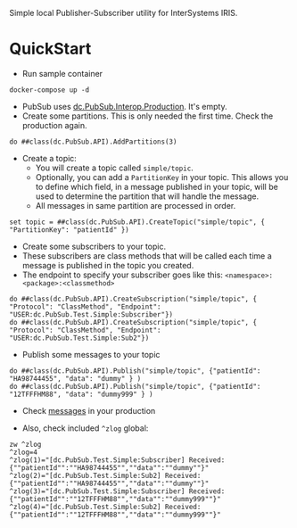 Simple local Publisher-Subscriber utility for InterSystems IRIS.

# QuickStart

* Run sample container
```
docker-compose up -d
```

* PubSub uses [dc.PubSub.Interop.Production](http://localhost:52773/csp/user/EnsPortal.ProductionConfig.zen?PRODUCTION=dc.PubSub.Interop.Production&$NAMESPACE=USER). It's empty.
* Create some partitions. This is only needed the first time. Check the production again.
```objectscript
do ##class(dc.PubSub.API).AddPartitions(3)
```

* Create a topic:
    * You will create a topic called `simple/topic`. 
    * Optionally, you can add a `PartitionKey` in your topic. This allows you to define which field, in a message published in your topic, will be used to determine the partition that will handle the message. 
    * All messages in same partition are processed in order.

```objectscript
set topic = ##class(dc.PubSub.API).CreateTopic("simple/topic", { "PartitionKey": "patientId" })
```

* Create some subscribers to your topic.
* These subscribers are class methods that will be called each time a message is published in the topic you created.
* The endpoint to specify your subscriber goes like this: `<namespace>:<package>:<classmethod>`

```objectscript
do ##class(dc.PubSub.API).CreateSubscription("simple/topic", { "Protocol": "ClassMethod", "Endpoint": "USER:dc.PubSub.Test.Simple:Subscriber"})
do ##class(dc.PubSub.API).CreateSubscription("simple/topic", { "Protocol": "ClassMethod", "Endpoint": "USER:dc.PubSub.Test.Simple:Sub2"})
```

* Publish some messages to your topic
```objectscript
do ##class(dc.PubSub.API).Publish("simple/topic", {"patientId": "HA98744455", "data": "dummy" } )
do ##class(dc.PubSub.API).Publish("simple/topic", {"patientId": "12TFFFHM88", "data": "dummy999" } )
```

* Check [messages](http://localhost:52773/csp/user/EnsPortal.MessageViewer.zen) in your production

* Also, check included `^zlog` global:
```objectscript
zw ^zlog
^zlog=4
^zlog(1)="[dc.PubSub.Test.Simple:Subscriber] Received: {""patientId"":""HA98744455"",""data"":""dummy""}"
^zlog(2)="[dc.PubSub.Test.Simple:Sub2] Received: {""patientId"":""HA98744455"",""data"":""dummy""}"
^zlog(3)="[dc.PubSub.Test.Simple:Subscriber] Received: {""patientId"":""12TFFFHM88"",""data"":""dummy999""}"
^zlog(4)="[dc.PubSub.Test.Simple:Sub2] Received: {""patientId"":""12TFFFHM88"",""data"":""dummy999""}"
```
